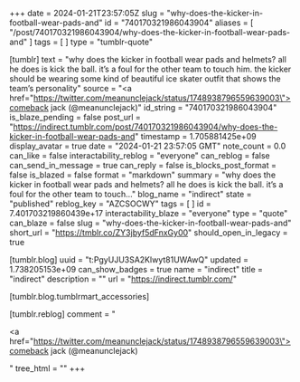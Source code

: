 +++
date = 2024-01-21T23:57:05Z
slug = "why-does-the-kicker-in-football-wear-pads-and"
id = "740170321986043904"
aliases = [ "/post/740170321986043904/why-does-the-kicker-in-football-wear-pads-and" ]
tags = [ ]
type = "tumblr-quote"

[tumblr]
text = "why does the kicker in football wear pads and helmets? all he does is kick the ball. it&rsquo;s a foul for the other team to touch him. the kicker should be wearing some kind of beautiful ice skater outfit that shows the team&rsquo;s personality"
source = "<a href=\"https://twitter.com/meanunclejack/status/1748938796559639003\">comeback jack (@meanunclejack)</a>"
id_string = "740170321986043904"
is_blaze_pending = false
post_url = "https://indirect.tumblr.com/post/740170321986043904/why-does-the-kicker-in-football-wear-pads-and"
timestamp = 1.705881425e+09
display_avatar = true
date = "2024-01-21 23:57:05 GMT"
note_count = 0.0
can_like = false
interactability_reblog = "everyone"
can_reblog = false
can_send_in_message = true
can_reply = false
is_blocks_post_format = false
is_blazed = false
format = "markdown"
summary = "why does the kicker in football wear pads and helmets? all he does is kick the ball. it’s a foul for the other team to touch..."
blog_name = "indirect"
state = "published"
reblog_key = "AZCSOCWY"
tags = [ ]
id = 7.401703219860439e+17
interactability_blaze = "everyone"
type = "quote"
can_blaze = false
slug = "why-does-the-kicker-in-football-wear-pads-and"
short_url = "https://tmblr.co/ZY3jbyf5dFnxGy00"
should_open_in_legacy = true

[tumblr.blog]
uuid = "t:PgyUJU3SA2Klwyt81UWAwQ"
updated = 1.738205153e+09
can_show_badges = true
name = "indirect"
title = "indirect"
description = ""
url = "https://indirect.tumblr.com/"

[tumblr.blog.tumblrmart_accessories]

[tumblr.reblog]
comment = "<p><a href=\"https://twitter.com/meanunclejack/status/1748938796559639003\">comeback jack (@meanunclejack)</a></p>"
tree_html = ""
+++
